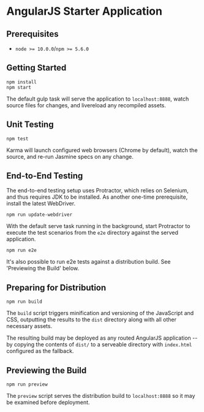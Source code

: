 # AngularJS Starter Application

## Prerequisites

- `node >= 10.0.0`/`npm >= 5.6.0`

## Getting Started

    npm install
    npm start

The default gulp task will serve the application to `localhost:8888`, watch source files for changes, and livereload any recompiled assets.

## Unit Testing

    npm test

Karma will launch configured web browsers (Chrome by default), watch the source, and re-run Jasmine specs on any change.

## End-to-End Testing

The end-to-end testing setup uses Protractor, which relies on Selenium, and thus requires JDK to be installed.
As another one-time prerequisite, install the latest WebDriver.

    npm run update-webdriver

With the default serve task running in the background, start Protractor to execute the test scenarios from the `e2e` directory against the served application.

    npm run e2e

It's also possible to run e2e tests against a distribution build. See 'Previewing the Build' below.

## Preparing for Distribution

    npm run build

The `build` script triggers minification and versioning of the JavaScript and CSS, outputting the results to the `dist` directory along with all other necessary assets.

The resulting build may be deployed as any routed AngularJS application -- by copying the contents of `dist/` to a serveable directory with `index.html` configured as the fallback.

## Previewing the Build

    npm run preview

The `preview` script serves the distribution build to `localhost:8888` so it may be examined before deployment.
